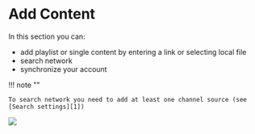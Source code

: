 # Add Content

In this section you can:

- add playlist or single content by entering a link or selecting local file
- search network
- synchronize your account

!!! note ""

    To search network you need to add at least one channel source (see [Search settings][1])

<img src="{{ assets_root }}/images/products/acestream-livetv/add_content_1.png" />


[1]: search-settings.md

